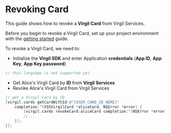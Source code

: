 # Revoking Card

This guide shows how to revoke a **Virgil Card** from Virgil Services.

Before you begin to revoke a Virgil Card, set up your project environment with the [getting started](/docs/objectivec/guides/configuration/client.md) guide.

To revoke a Virgil Card, we need to:

- Initialize the **Virgil SDK** and enter Application **credentials** (**App ID**, **App Key**, **App Key password**)

```objectivec
// this language is not supported yet.
```

- Get Alice's Virgil Card by **ID** from **Virgil Services**
- Revoke Alice's Virgil Card from Virgil Services

```objectivec
// get a Virgil Card by ID
[virgil.cards getCardWithId:@"[USER_CARD_ID_HERE]"
	completion:^(VSSVirgilCard *aliceCard, NSError *error) {
		[virgil.cards revokeCard:aliceCard completion:^(NSError *error) {
		//...
	}];
}];
```
